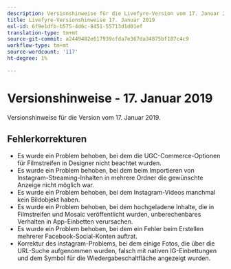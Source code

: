 ```yaml
---
description: Versionshinweise für die Livefyre-Version vom 17. Januar 2019.
title: Livefyre-Versionshinweise 17. Januar 2019
exl-id: 6f9e1dfb-b575-4d6c-8451-55713d1d01ef
translation-type: tm+mt
source-git-commit: a2449482e617939cfda7e367da34875bf187c4c9
workflow-type: tm+mt
source-wordcount: '117'
ht-degree: 1%

---
```


# Versionshinweise - 17. Januar 2019

Versionshinweise für die Version vom 17. Januar 2019.

## Fehlerkorrekturen

* Es wurde ein Problem behoben, bei dem die UGC-Commerce-Optionen für Filmstreifen in Designer nicht beachtet wurden.
* Es wurde ein Problem behoben, bei dem beim Importieren von Instagram-Streaming-Inhalten in mehrere Ordner die gewünschte Anzeige nicht möglich war.
* Es wurde ein Problem behoben, bei dem Instagram-Videos manchmal kein Bildobjekt haben.
* Es wurde ein Problem behoben, bei dem hochgeladene Inhalte, die in Filmstreifen und Mosaic veröffentlicht wurden, unberechenbares Verhalten in App-Einbetten verursachen.
* Es wurde ein Problem behoben, bei dem ein Fehler beim Erstellen mehrerer Facebook-Social-Konten auftrat.
* Korrektur des instagram-Problems, bei dem einige Fotos, die über die URL-Suche aufgenommen wurden, falsch mit nativen IG-Einbettungen und dem Symbol für die Wiedergabeschaltfläche angezeigt wurden.
